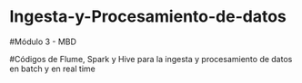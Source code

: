 # Ingesta-y-Procesamiento-de-datos
#Módulo 3 - MBD

#Códigos de Flume, Spark y Hive para la ingesta y procesamiento de datos en batch y en real time
